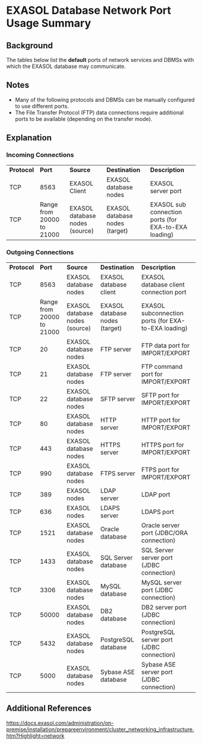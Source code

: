 # EXASOL Database Network Port Usage Summary 
## Background

The tables below list the **default** ports of network services and DBMSs with which the EXASOL database may communicate.

## Notes

* Many of the following protocols and DBMSs can be manually configured to use different ports.
* The File Transfer Protocol (FTP) data connections require additional ports to be available (depending on the transfer mode).

## Explanation

### Incoming Connections



|  |  |  |  |  |
| --- | --- | --- | --- | --- |
| **Protocol** | **Port** | **Source** | **Destination** | **Description** |
| TCP | 8563 | EXASOL Client | EXASOL database nodes | EXASOL server port |
| TCP | Range from 20000 to 21000 | EXASOL database nodes (source) | EXASOL database nodes (target) | EXASOL sub connection ports (for EXA-to-EXA loading) |

### Outgoing Connections



|  |  |  |  |  |
| --- | --- | --- | --- | --- |
| **Protocol** | **Port** | **Source** | **Destination** | **Description** |
| TCP | 8563 | EXASOL database nodes | EXASOL database client | EXASOL database client connection port |
| TCP | Range from 20000 to 21000 | EXASOL database nodes (source) | EXASOL database nodes (target) | EXASOL subconnection ports (for EXA-to-EXA loading) |
| TCP | 20 | EXASOL database nodes | FTP server | FTP data port for IMPORT/EXPORT |
| TCP | 21 | EXASOL database nodes | FTP server | FTP command port for IMPORT/EXPORT |
| TCP | 22 | EXASOL database nodes | SFTP server | SFTP port for IMPORT/EXPORT |
| TCP | 80 | EXASOL database nodes | HTTP server | HTTP port for IMPORT/EXPORT |
| TCP | 443 | EXASOL database nodes | HTTPS server | HTTPS port for IMPORT/EXPORT |
| TCP | 990 | EXASOL database nodes | FTPS server | FTPS port for IMPORT/EXPORT |
| TCP | 389 | EXASOL nodes | LDAP server | LDAP port |
| TCP | 636 | EXASOL nodes | LDAPS server | LDAPS port |
| TCP | 1521 | EXASOL database nodes | Oracle database | Oracle server port (JDBC/ORA connection) |
| TCP | 1433 | EXASOL database nodes | SQL Server database | SQL Server server port (JDBC connection) |
| TCP | 3306 | EXASOL database nodes | MySQL database | MySQL server port (JDBC connection) |
| TCP | 50000 | EXASOL database nodes | DB2 database | DB2 server port (JDBC connection) |
| TCP | 5432 | EXASOL database nodes | PostgreSQL database | PostgreSQL server port (JDBC connection) |
| TCP | 5000 | EXASOL database nodes | Sybase ASE database | Sybase ASE server port (JDBC connection) |

## Additional References

<https://docs.exasol.com/administration/on-premise/installation/prepareenvironment/cluster_networking_infrastructure.htm?Highlight=network>

